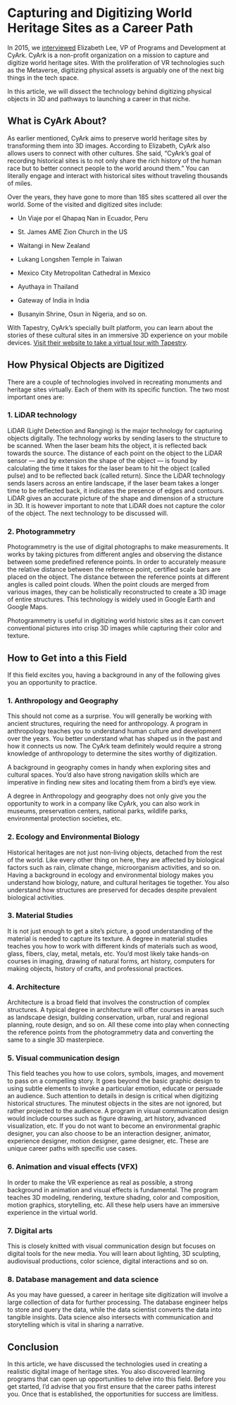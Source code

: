 # Capturing and Digitizing World Heritage Sites as a Career Path

In 2015, we [<ins>interviewed</ins>](https://dataskeptic.com/blog/episodes/2015/preserving-history-at-cyark) Elizabeth Lee, VP of Programs and Development at CyArk. CyArk is a non-profit organization on a mission to capture and digitize world heritage sites. With the proliferation of VR technologies such as the Metaverse, digitizing physical assets is arguably one of the next big things in the tech space.

In this article, we will dissect the technology behind digitizing physical objects in 3D and pathways to launching a career in that niche.

## What is CyArk About?

As earlier mentioned, CyArk aims to preserve world heritage sites by transforming them into 3D images. According to Elizabeth, CyArk also allows users to connect with other cultures. She said, “CyArk’s goal of recording historical sites is to not only share the rich history of the human race but to better connect people to the world around them.” You can literally engage and interact with historical sites without traveling thousands of miles. 

Over the years, they have gone to more than 185 sites scattered all over the world. Some of the visited and digitized sites include:

* Un Viaje por el Qhapaq Nan in Ecuador, Peru
    
* St. James AME Zion Church in the US
    
* Waitangi in New Zealand
    
* Lukang Longshen Temple in Taiwan
    
* Mexico City Metropolitan Cathedral in Mexico
    
* Ayuthaya in Thailand
    
* Gateway of India in India
    
* Busanyin Shrine, Osun in Nigeria, and so on.
    

With Tapestry, CyArk’s specially built platform, you can learn about the stories of these cultural sites in an immersive 3D experience on your mobile devices. [<ins>Visit their website to take a virtual tour with Tapestry</ins>](https://www.cyark.org/whatwedo/).

## How Physical Objects are Digitized

There are a couple of technologies involved in recreating monuments and heritage sites virtually. Each of them with its specific function. The two most important ones are:

### 1.  LiDAR technology
    

LiDAR (Light Detection and Ranging) is the major technology for capturing objects digitally. The technology works by sending lasers to the structure to be scanned. When the laser beam hits the object, it is reflected back towards the source. The distance of each point on the object to the LiDAR sensor — and by extension the shape of the object — is found by calculating the time it takes for the laser beam to hit the object (called pulse) and to be reflected back (called return). Since the LiDAR technology sends lasers across an entire landscape, if the laser beam takes a longer time to be reflected back, it indicates the presence of edges and contours. LiDAR gives an accurate picture of the shape and dimension of a structure in 3D. It is however important to note that LiDAR does not capture the color of the object. The next technology to be discussed will.

### 2.  Photogrammetry
    

Photogrammetry is the use of digital photographs to make measurements. It works by taking pictures from different angles and observing the distance between some predefined reference points. In order to accurately measure the relative distance between the reference point, certified scale bars are placed on the object. The distance between the reference points at different angles is called point clouds. When the point clouds are merged from various images, they can be holistically reconstructed to create a 3D image of entire structures. This technology is widely used in Google Earth and Google Maps.

Photogrammetry is useful in digitizing world historic sites as it can convert conventional pictures into crisp 3D images while capturing their color and texture.

## How to Get into a this Field

If this field excites you, having a background in any of the following gives you an opportunity to practice.

### 1.  Anthropology and Geography
    

This should not come as a surprise. You will generally be working with ancient structures, requiring the need for anthropology. A program in anthropology teaches you to understand human culture and development over the years. You better understand what has shaped us in the past and how it connects us now. The CyArk team definitely would require a strong knowledge of anthropology to determine the sites worthy of digitization. 

A background in geography comes in handy when exploring sites and cultural spaces. You’d also have strong navigation skills which are imperative in finding new sites and locating them from a bird’s eye view.

A degree in Anthropology and geography does not only give you the opportunity to work in a company like CyArk, you can also work in museums, preservation centers, national parks, wildlife parks, environmental protection societies, etc.

### 2.  Ecology and Environmental Biology
    

Historical heritages are not just non-living objects, detached from the rest of the world. Like every other thing on here, they are affected by biological factors such as rain, climate change, microorganism activities, and so on. Having a background in ecology and environmental biology makes you understand how biology, nature, and cultural heritages tie together. You also understand how structures are preserved for decades despite prevalent biological activities.

### 3.  Material Studies
    

It is not just enough to get a site’s picture, a good understanding of the material is needed to capture its texture. A degree in material studies teaches you how to work with different kinds of materials such as wood, glass, fibers, clay, metal, metals, etc. You’d most likely take hands-on courses in imaging, drawing of natural forms, art history, computers for making objects, history of crafts, and professional practices. 

### 4.  Architecture
    

Architecture is a broad field that involves the construction of complex structures. A typical degree in architecture will offer courses in areas such as landscape design, building conservation, urban, rural and regional planning, route design, and so on. All these come into play when connecting the reference points from the photogrammetry data and converting the same to a single 3D masterpiece. 

### 5.  Visual communication design
    

This field teaches you how to use colors, symbols, images, and movement to pass on a compelling story. It goes beyond the basic graphic design to using subtle elements to invoke a particular emotion, educate or persuade an audience. Such attention to details in design is critical when digitizing historical structures. The minutest objects in the sites are not ignored, but rather projected to the audience. A program in visual communication design would include courses such as figure drawing, art history, advanced visualization, etc. If you do not want to become an environmental graphic designer, you can also choose to be an interaction designer, animator, experience designer, motion designer, game designer, etc. These are unique career paths with specific use cases.

### 6.  Animation and visual effects (VFX)
    

In order to make the VR experience as real as possible, a strong background in animation and visual effects is fundamental. The program teaches 3D modeling, rendering, texture shading, color and composition, motion graphics, storytelling, etc. All these help users have an immersive experience in the virtual world. 

### 7.  Digital arts
    

This is closely knitted with visual communication design but focuses on digital tools for the new media. You will learn about lighting, 3D sculpting, audiovisual productions, color science, digital interactions and so on. 

### 8.  Database management and data science
    

As you may have guessed, a career in heritage site digitization will involve a large collection of data for further processing. The database engineer helps to store and query the data, while the data scientist converts the data into tangible insights. Data science also intersects with communication and storytelling which is vital in sharing a narrative.

## Conclusion

In this article, we have discussed the technologies used in creating a realistic digital image of heritage sites. You also discovered learning programs that can open up opportunities to delve into this field. Before you get started, I’d advise that you first ensure that the career paths interest you. Once that is established, the opportunities for success are limitless.